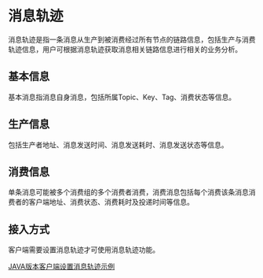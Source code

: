 # 消息轨迹

消息轨迹是指一条消息从生产到被消费经过所有节点的链路信息，包括生产与消费轨迹信息，用户可根据消息轨迹获取消息相关链路信息进行相关的业务分析。

## 基本信息

基本消息指消息自身消息，包括所属Topic、Key、Tag、消费状态等信息。

## 生产信息

包括生产者地址、消息发送时间、消息发送耗时、消息发送状态等信息。

## 消费信息

单条消息可能被多个消费组的多个消费者消费，消费消息包括每个消费该条消息消费者的客户端地址、消费状态、消费耗时及投递时间等信息。

## 接入方式

客户端需要设置消息轨迹才可使用消息轨迹功能。

[JAVA版本客户端设置消息轨迹示例](/rocketmq/practice/java/message_trace)